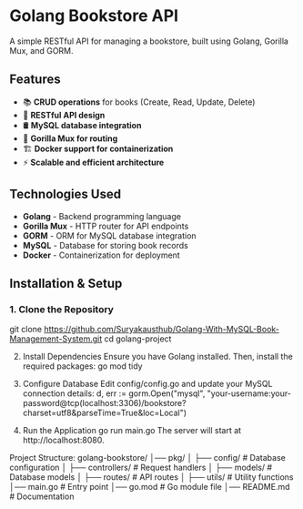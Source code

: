# Golang Bookstore API

A simple RESTful API for managing a bookstore, built using Golang, Gorilla Mux, and GORM.

## Features

- 📚 **CRUD operations** for books (Create, Read, Update, Delete)
- 🔗 **RESTful API design**
- 🛢️ **MySQL database integration**
- 🔧 **Gorilla Mux for routing**
- 🏗️ **Docker support for containerization**
- ⚡ **Scalable and efficient architecture**

## Technologies Used

- **Golang** - Backend programming language
- **Gorilla Mux** - HTTP router for API endpoints
- **GORM** - ORM for MySQL database integration
- **MySQL** - Database for storing book records
- **Docker** - Containerization for deployment

## Installation & Setup

### 1. Clone the Repository


git clone https://github.com/Suryakausthub/Golang-With-MySQL-Book-Management-System.git
cd golang-project


2. Install Dependencies
Ensure you have Golang installed. Then, install the required packages:
go mod tidy

3. Configure Database
Edit config/config.go and update your MySQL connection details:
d, err := gorm.Open("mysql", "your-username:your-password@tcp(localhost:3306)/bookstore?charset=utf8&parseTime=True&loc=Local")

4. Run the Application
go run main.go
The server will start at http://localhost:8080.

Project Structure:
golang-bookstore/
│── pkg/
│   ├── config/       # Database configuration
│   ├── controllers/  # Request handlers
│   ├── models/       # Database models
│   ├── routes/       # API routes
│   ├── utils/        # Utility functions
│── main.go           # Entry point
│── go.mod            # Go module file
│── README.md         # Documentation

